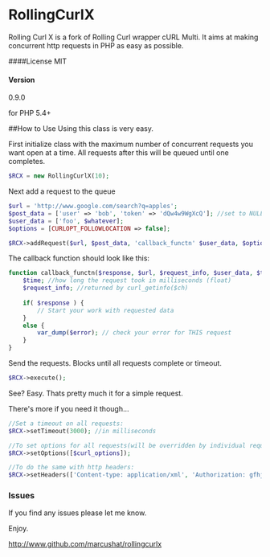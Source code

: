 # RollingCurlX

Rolling Curl X is a fork of Rolling Curl wrapper cURL Multi. It aims at making concurrent http requests in PHP as easy as possible.


####License
MIT

#### Version
0.9.0

for PHP 5.4+

##How to Use
Using this class is very easy.

First initialize class with the maximum number of concurrent requests you want open at a time.
All requests after this will be queued until one completes.

```php
$RCX = new RollingCurlX(10);
```

Next add a request to the queue
```php
$url = 'http://www.google.com/search?q=apples';
$post_data = ['user' => 'bob', 'token' => 'dQw4w9WgXcQ']; //set to NULL if not using POST
$user_data = ['foo', $whatever];
$options = [CURLOPT_FOLLOWLOCATION => false];

$RCX->addRequest($url, $post_data, 'callback_functn' $user_data, $options, $headers);
```

The callback function should look like this:
```php
function callback_functn($response, $url, $request_info, $user_data, $time, $error) {
    $time; //how long the request took in milliseconds (float)
    $request_info; //returned by curl_getinfo($ch)
    
    if( $response ) {
        // Start your work with requested data
    }
    else {
        var_dump($error); // check your error for THIS request
    }
}
```

Send the requests. Blocks until all requests complete or timeout.
```php
$RCX->execute();
```

See? Easy. Thats pretty much it for a simple request.

There's more if you need it though...
```php
//Set a timeout on all requests:
$RCX->setTimeout(3000); //in milliseconds

//To set options for all requests(will be overridden by individual request options):
$RCX->setOptions([$curl_options]);

//To do the same with http headers:
$RCX->setHeaders(['Content-type: application/xml', 'Authorization: gfhjui']);
```

### Issues
If you find any issues please let me know.

Enjoy.

http://www.github.com/marcushat/rollingcurlx
